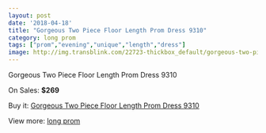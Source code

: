 ```yaml
---
layout: post
date: '2018-04-18'
title: "Gorgeous Two Piece Floor Length Prom Dress 9310"
category: long prom
tags: ["prom","evening","unique","length","dress"]
image: http://img.transblink.com/22723-thickbox_default/gorgeous-two-piece-floor-length-prom-dress-9310.jpg
---
```

Gorgeous Two Piece Floor Length Prom Dress 9310

On Sales: **$269**
<a href="https://www.transblink.com/en/long-prom/7219-gorgeous-two-piece-floor-length-prom-dress-9310.html"><amp-img layout="responsive" width="600" height="600" src="//img.transblink.com/22723-thickbox_default/gorgeous-two-piece-floor-length-prom-dress-9310.jpg" alt="Gorgeous Two Piece Floor Length Prom Dress 9310 0" /></a>
<a href="https://www.transblink.com/en/long-prom/7219-gorgeous-two-piece-floor-length-prom-dress-9310.html"><amp-img layout="responsive" width="600" height="600" src="//img.transblink.com/22726-thickbox_default/gorgeous-two-piece-floor-length-prom-dress-9310.jpg" alt="Gorgeous Two Piece Floor Length Prom Dress 9310 1" /></a>
<a href="https://www.transblink.com/en/long-prom/7219-gorgeous-two-piece-floor-length-prom-dress-9310.html"><amp-img layout="responsive" width="600" height="600" src="//img.transblink.com/22725-thickbox_default/gorgeous-two-piece-floor-length-prom-dress-9310.jpg" alt="Gorgeous Two Piece Floor Length Prom Dress 9310 2" /></a>
<a href="https://www.transblink.com/en/long-prom/7219-gorgeous-two-piece-floor-length-prom-dress-9310.html"><amp-img layout="responsive" width="600" height="600" src="//img.transblink.com/22724-thickbox_default/gorgeous-two-piece-floor-length-prom-dress-9310.jpg" alt="Gorgeous Two Piece Floor Length Prom Dress 9310 3" /></a>

Buy it: [Gorgeous Two Piece Floor Length Prom Dress 9310](https://www.transblink.com/en/long-prom/7219-gorgeous-two-piece-floor-length-prom-dress-9310.html "Gorgeous Two Piece Floor Length Prom Dress 9310")

View more: [long prom](https://www.transblink.com/en/58-long-prom "long prom")
